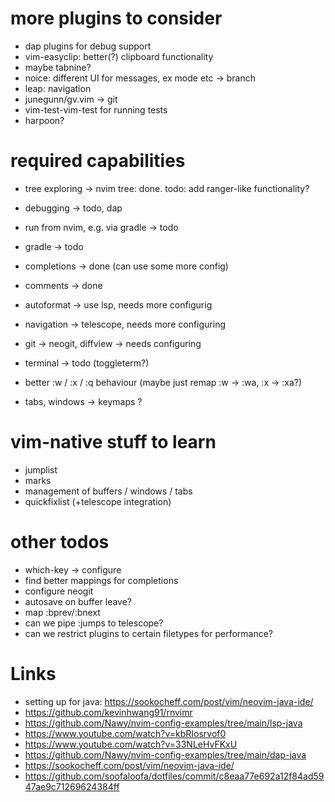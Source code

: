 # more plugins to consider

- dap plugins for debug support
- vim-easyclip: better(?) clipboard functionality
- maybe tabnine?
- noice: different UI for messages, ex mode etc -> branch
- leap: navigation
- junegunn/gv.vim -> git
- vim-test-vim-test for running tests
- harpoon?

# required capabilities

- tree exploring -> nvim tree: done. todo: add ranger-like functionality?
- debugging -> todo, dap
- run from nvim, e.g. via gradle -> todo
- gradle -> todo

- completions -> done (can use some more config)
- comments -> done
- autoformat -> use lsp, needs more configurig
- navigation -> telescope, needs more configuring
- git -> neogit, diffview -> needs configuring
- terminal -> todo (toggleterm?)
- better :w / :x / :q behaviour (maybe just remap :w -> :wa, :x -> :xa?)
- tabs, windows -> keymaps ?

# vim-native stuff to learn

- jumplist
- marks
- management of buffers / windows / tabs
- quickfixlist (+telescope integration)

# other todos

- which-key -> configure
- find better mappings for completions
- configure neogit
- autosave on buffer leave?
- map :bprev/:bnext
- can we pipe :jumps to telescope?
- can we restrict plugins to certain filetypes for performance?

# Links

- setting up for java: https://sookocheff.com/post/vim/neovim-java-ide/
- https://github.com/kevinhwang91/rnvimr
- https://github.com/Nawy/nvim-config-examples/tree/main/lsp-java
- https://www.youtube.com/watch?v=kbRIosrvof0
- https://www.youtube.com/watch?v=33NLeHvFKxU
- https://github.com/Nawy/nvim-config-examples/tree/main/dap-java
- https://sookocheff.com/post/vim/neovim-java-ide/
- https://github.com/soofaloofa/dotfiles/commit/c8eaa77e692a12f84ad5947ae9c71269624384ff
